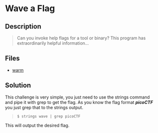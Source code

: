 # Wave a Flag

## Description

> Can you invoke help flags for a tool or binary? This program has extraordinarily helpful information...

## Files

- [warm](https://github.com/ZeN1xX/ctf-writeups/blob/main/picoCTF/Wave%20a%20Flag/warm)

## Solution

This challenge is very simple, you just need to use the strings command and pipe it with grep to get the flag. As you know the flag format ***picoCTF*** you just grep that to the strings output.

>     $ strings wave | grep picoCTF

This will output the desired flag.